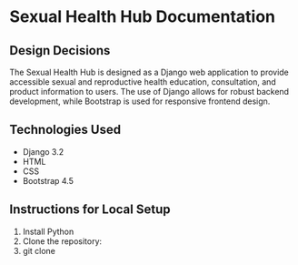 # Sexual Health Hub Documentation

## Design Decisions
The Sexual Health Hub is designed as a Django web application to provide accessible sexual and reproductive health education, consultation, and product information to users. The use of Django allows for robust backend development, while Bootstrap is used for responsive frontend design.

## Technologies Used
- Django 3.2
- HTML
- CSS
- Bootstrap 4.5

## Instructions for Local Setup
1. Install Python 
2. Clone the repository:
3. git clone 
